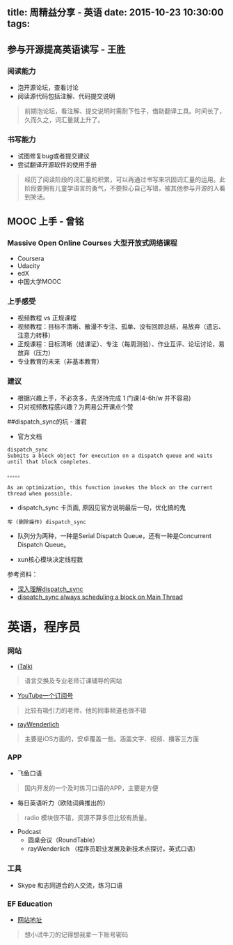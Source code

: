 title: 周精益分享 - 英语
date: 2015-10-23  10:30:00
tags:
---

## 参与开源提高英语读写 - 王胜

### 阅读能力
- 泡开源论坛，查看讨论
- 阅读源代码包括注解、代码提交说明

> 前期泡论坛，看注解、提交说明时需耐下性子，借助翻译工具。时间长了，久而久之，词汇量就上升了。

### 书写能力

- 试图修复bug或者提交建议
- 尝试翻译开源软件的使用手册

> 经历了阅读阶段的词汇量的积累，可以再通过书写来巩固词汇量的运用。此阶段要拥有儿童学语言的勇气，不要担心自己写错，被其他参与开源的人看到笑话。

## MOOC 上手 - 曾铭

### Massive Open Online Courses 大型开放式网络课程
- Coursera
- Udacity
- edX
- 中国大学MOOC

### 上手感受
- 视频教程 vs 正规课程
- 视频教程：目标不清晰、散漫不专注、孤单、没有回顾总结，易放弃（遗忘、注意力转移）
- 正规课程：目标清晰（结课证）、专注（每周测验）、作业互评、论坛讨论，易放弃（压力）
- 专业教育的未来（非基本教育）

### 建议

- 根据兴趣上手，不必贪多，先坚持完成 1 门课(4-6h/w 并不容易)
- 只对视频教程感兴趣？为网易公开课点个赞


##dispatch_sync的坑 - 潘君
- 官方文档
```
dispatch_sync
Submits a block object for execution on a dispatch queue and waits until that block completes.

。。。。。

As an optimization, this function invokes the block on the current thread when possible.
```

- dispatch_sync 卡页面, 原因见官方说明最后一句，优化搞的鬼
```
写 (删除操作) dispatch_sync
```

- 队列分为两种，一种是Serial Dispatch Queue，还有一种是Concurrent Dispatch Queue。

- xun核心模块决定线程数



参考资料：
- [深入理解dispatch_sync](http://zhangbuhuai.com/2015/04/11/%E6%B7%B1%E5%85%A5%E7%90%86%E8%A7%A3dispatch_sync/)
- [dispatch_sync always scheduling a block on Main Thread](http://stackoverflow.com/questions/13972048/dispatch-sync-always-scheduling-a-block-on-main-thread)


# 英语，程序员

### 网站
- [iTalki](http://www.italki.com)
> 语言交换及专业老师订课辅导的网站

- [YouTube一个订阅号](https://www.youtube.com/channel/UCwA7Aepp7nRUJNa8roQ-6Bw)
> 比较有吸引力的老师，他的同事频道也很不错

- [rayWenderlich](http://www.raywenderlich.com/)
> 主要是iOS方面的，安卓覆盖一些。涵盖文字、视频、播客三方面

### APP
- 飞鱼口语
> 国内开发的一个及时练习口语的APP，主要是方便

- 每日英语听力（欧陆词典推出的）
> radio 模块很不错，资源不算多但比较有质量。

- Podcast
	- 圆桌会议（RoundTable）
	- rayWenderlich （程序员职业发展及新技术点探讨，英式口语）

### 工具
- Skype 和志同道合的人交流，练习口语 

### EF Education 
- [网站地址](http://ec.ef.com)
> 想小试牛刀的记得想我拿一下账号密码
